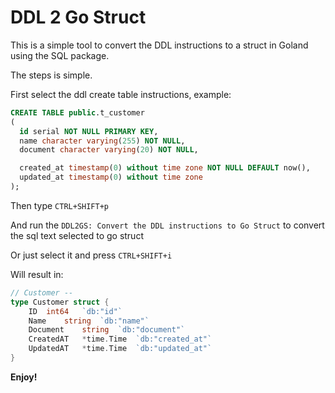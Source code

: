 # DDL 2 Go Struct

This is a simple tool to convert the DDL instructions to a struct in Goland using the SQL package.

The steps is simple.

First select the ddl create table instructions, example:
```sql
CREATE TABLE public.t_customer
(
  id serial NOT NULL PRIMARY KEY,
  name character varying(255) NOT NULL,
  document character varying(20) NOT NULL,

  created_at timestamp(0) without time zone NOT NULL DEFAULT now(),
  updated_at timestamp(0) without time zone
);
```

Then type `CTRL+SHIFT+p`

And run the `DDL2GS: Convert the DDL instructions to Go Struct` to convert the sql text selected to go struct

Or just select it and press `CTRL+SHIFT+i`

Will result in:

```go
// Customer --
type Customer struct {
	ID	int64	`db:"id"`
	Name	string	`db:"name"`
	Document	string	`db:"document"`
	CreatedAT	*time.Time	`db:"created_at"`
	UpdatedAT	*time.Time	`db:"updated_at"`
}
```

**Enjoy!**
